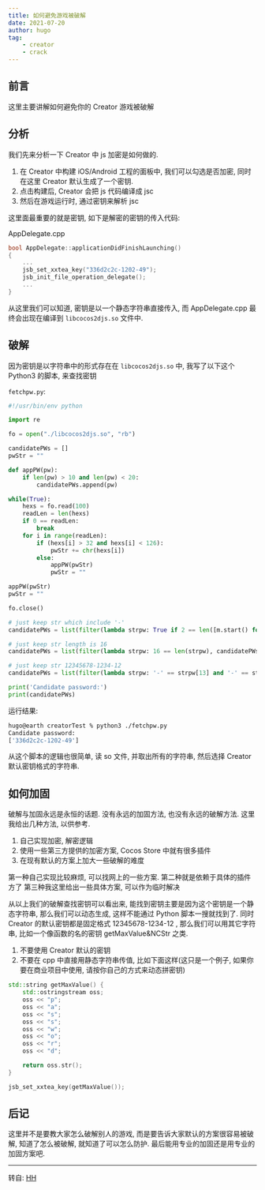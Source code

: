 ```yaml
---
title: 如何避免游戏被破解
date: 2021-07-20
author: hugo
tag:
    - creator
    - crack
---
```


## 前言

这里主要讲解如何避免你的 Creator 游戏被破解

## 分析

我们先来分析一下 Creator 中 js 加密是如何做的.

1. 在 Creator 中构建 iOS/Android 工程的面板中, 我们可以勾选是否加密, 同时在这里 Creator 默认生成了一个密钥.
2. 点击构建后, Creator 会把 js 代码编译成 jsc
3. 然后在游戏运行时, 通过密钥来解析 jsc

这里面最重要的就是密钥, 如下是解密的密钥的传入代码:

AppDelegate.cpp
```cpp
bool AppDelegate::applicationDidFinishLaunching()
{
    ...
    jsb_set_xxtea_key("336d2c2c-1202-49");
    jsb_init_file_operation_delegate();
    ...
}
```

从这里我们可以知道, 密钥是以一个静态字符串直接传入, 而 AppDelegate.cpp 最终会出现在编译到 `libcocos2djs.so` 文件中.

## 破解

因为密钥是以字符串中的形式存在在 `libcocos2djs.so` 中, 我写了以下这个 Python3 的脚本, 来查找密钥

`fetchpw.py`:
```python
#!/usr/bin/env python

import re

fo = open("./libcocos2djs.so", "rb")

candidatePWs = []
pwStr = ""

def appPW(pw):
    if len(pw) > 10 and len(pw) < 20:
        candidatePWs.append(pw)

while(True):
    hexs = fo.read(100)
    readLen = len(hexs)
    if 0 == readLen:
        break
    for i in range(readLen):
        if (hexs[i] > 32 and hexs[i] < 126):
            pwStr += chr(hexs[i])
        else:
            appPW(pwStr)
            pwStr = ""

appPW(pwStr)
pwStr = ""

fo.close()

# just keep str which include '-'
candidatePWs = list(filter(lambda strpw: True if 2 == len([m.start() for m in re.finditer('-', strpw)]) else False, candidatePWs))

# just keep str length is 16
candidatePWs = list(filter(lambda strpw: 16 == len(strpw), candidatePWs))

# just keep str 12345678-1234-12
candidatePWs = list(filter(lambda strpw: '-' == strpw[13] and '-' == strpw[8], candidatePWs))

print('Candidate password:')
print(candidatePWs)
```

运行结果:

```bash
hugo@earth creatorTest % python3 ./fetchpw.py
Candidate password:
['336d2c2c-1202-49']
```

从这个脚本的逻辑也很简单, 读 so 文件, 并取出所有的字符串, 然后选择 Creator 默认密钥格式的字符串.

## 如何加固

破解与加固永远是永恒的话题. 没有永远的加固方法, 也没有永远的破解方法. 这里我给出几种方法, 以供参考.

1. 自己实现加密, 解密逻辑
2. 使用一些第三方提供的加密方案, Cocos Store 中就有很多插件
3. 在现有默认的方案上加大一些破解的难度

第一种自己实现比较麻烦, 可以找网上的一些方案.
第二种就是依赖于具体的插件方了
第三种我这里给出一些具体方案, 可以作为临时解决

从以上我们的破解查找密钥可以看出来, 能找到密钥主要是因为这个密钥是一个静态字符串, 那么我们可以动态生成, 这样不能通过 Python 脚本一搜就找到了. 同时 Creator 的默认密钥都是固定格式 12345678-1234-12 , 那么我们可以用其它字符串, 比如一个像函数的名的密钥 getMaxValue&NCStr 之类.

1. 不要使用 Creator 默认的密钥
2. 不要在 cpp 中直接用静态字符串传值, 比如下面这样(这只是一个例子, 如果你要在商业项目中使用, 请按你自己的方式来动态拼密钥)

```cpp
std::string getMaxValue() {
    std::ostringstream oss;
    oss << "p";
    oss << "a";
    oss << "s";
    oss << "s";
    oss << "w";
    oss << "o";
    oss << "r";
    oss << "d";

    return oss.str();
}

jsb_set_xxtea_key(getMaxValue());
```

## 后记

这里并不是要教大家怎么破解别人的游戏, 而是要告诉大家默认的方案很容易被破解, 知道了怎么被破解, 就知道了可以怎么防护.
最后能用专业的加固还是用专业的加固方案吧.


---
转自: [HH](http://www.hugohuang.xyz/)

